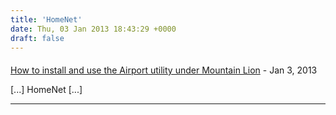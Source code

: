 ```yaml
---
title: 'HomeNet'
date: Thu, 03 Jan 2013 18:43:29 +0000
draft: false
---
```



#### 
[How to install and use the Airport utility under Mountain Lion](http://www.forwardingplane.net/2013/01/how-to-install-and-use-the-airport-utility-under-mountain-lion/ "") - <time datetime="2013-01-09 04:13:18">Jan 3, 2013</time>

\[...\] HomeNet \[...\]
<hr />
